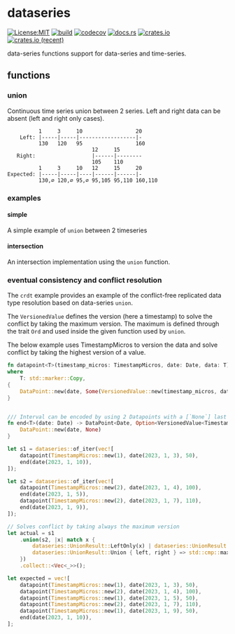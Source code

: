# dataseries

[![License:MIT](https://img.shields.io/badge/License-MIT-yellow.svg)](https://opensource.org/licenses/MIT)
[![build](https://github.com/cboudereau/dataseries/workflows/build-rs/badge.svg?branch=main&event=push)](https://github.com/cboudereau/dataseries/actions/workflows/build-rs.yml?query=event%3Apush+branch%3Amain)
[![codecov](https://codecov.io/gh/cboudereau/dataseries/branch/main/graph/badge.svg?token=UFSTKQG9FY&flag=rust)](https://app.codecov.io/gh/cboudereau/dataseries/tree/main/rust)
[![docs.rs](https://docs.rs/dataseries/badge.svg)](https://docs.rs/dataseries)
[![crates.io](https://img.shields.io/crates/v/dataseries.svg)](https://crates.io/crates/dataseries)
[![crates.io (recent)](https://img.shields.io/crates/dr/dataseries)](https://crates.io/crates/dataseries)

data-series functions support for data-series and time-series.

## functions

### union

Continuous time series union between 2 series. Left and right data can be absent (left and right only cases).

```
          1     3     10                 20
    Left: |-----|-----|------------------|-
          130   120   95                 160
                           12     15
   Right:                  |------|--------
                           105    110
          1     3     10   12     15     20
Expected: |-----|-----|----|------|------|-
          130,∅ 120,∅ 95,∅ 95,105 95,110 160,110

```

### examples

#### simple
A simple example of ```union``` between 2 timeseries

#### intersection
An intersection implementation using the ```union``` function.

### eventual consistency and conflict resolution
The ```crdt``` example provides an example of the conflict-free replicated data type resolution based on data-series ```union```.

The ```VersionedValue``` defines the version (here a timestamp) to solve the conflict by taking the maximum version. The maximum is defined through the trait ```Ord``` and used inside the given function used by ```union```.

The below example uses TimestampMicros to version the data and solve conflict by taking the highest version of a value.
```rust
fn datapoint<T>(timestamp_micros: TimestampMicros, date: Date, data: T) -> DataPoint<Date, Option<VersionedValue<TimestampMicros, T>>>
where
    T: std::marker::Copy,
{
    DataPoint::new(date, Some(VersionedValue::new(timestamp_micros, data)))
}


/// Interval can be encoded by using 2 Datapoints with a [`None`] last datapoint value to mark the end of each interval
fn end<T>(date: Date) -> DataPoint<Date, Option<VersionedValue<TimestampMicros, T>>> {
    DataPoint::new(date, None)
}

let s1 = dataseries::of_iter(vec![
    datapoint(TimestampMicros::new(1), date(2023, 1, 3), 50),
    end(date(2023, 1, 10)),
]);

let s2 = dataseries::of_iter(vec![
    datapoint(TimestampMicros::new(2), date(2023, 1, 4), 100),
    end(date(2023, 1, 5)),
    datapoint(TimestampMicros::new(2), date(2023, 1, 7), 110),
    end(date(2023, 1, 9)),
]);

// Solves conflict by taking always the maximum version
let actual = s1
    .union(s2, |x| match x {
        dataseries::UnionResult::LeftOnly(x) | dataseries::UnionResult::RightOnly(x) => x,
        dataseries::UnionResult::Union { left, right } => std::cmp::max(left, right),
    })
    .collect::<Vec<_>>();

let expected = vec![
    datapoint(TimestampMicros::new(1), date(2023, 1, 3), 50),
    datapoint(TimestampMicros::new(2), date(2023, 1, 4), 100),
    datapoint(TimestampMicros::new(1), date(2023, 1, 5), 50),
    datapoint(TimestampMicros::new(2), date(2023, 1, 7), 110),
    datapoint(TimestampMicros::new(1), date(2023, 1, 9), 50),
    end(date(2023, 1, 10)),
];
```